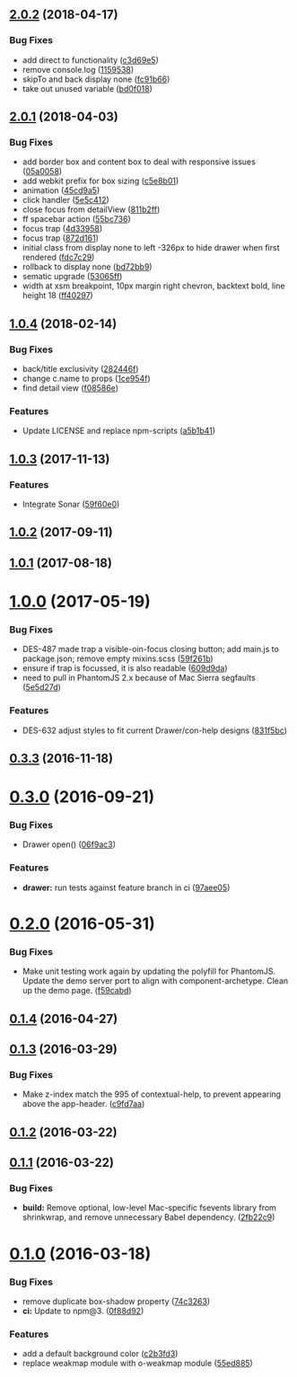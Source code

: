 <a name="2.0.2"></a>
## [2.0.2](https://github.com/Pearson-Higher-Ed/drawer/compare/v2.0.1...v2.0.2) (2018-04-17)


### Bug Fixes

* add direct to functionality ([c3d69e5](https://github.com/Pearson-Higher-Ed/drawer/commit/c3d69e5))
* remove console.log ([1159538](https://github.com/Pearson-Higher-Ed/drawer/commit/1159538))
* skipTo and back display none ([fc91b66](https://github.com/Pearson-Higher-Ed/drawer/commit/fc91b66))
* take out unused variable ([bd0f018](https://github.com/Pearson-Higher-Ed/drawer/commit/bd0f018))



<a name="2.0.1"></a>
## [2.0.1](https://github.com/Pearson-Higher-Ed/drawer/compare/v1.0.4...v2.0.1) (2018-04-03)


### Bug Fixes

* add border box and content box to deal with responsive issues ([05a0058](https://github.com/Pearson-Higher-Ed/drawer/commit/05a0058))
* add webkit prefix for box sizing ([c5e8b01](https://github.com/Pearson-Higher-Ed/drawer/commit/c5e8b01))
* animation ([45cd9a5](https://github.com/Pearson-Higher-Ed/drawer/commit/45cd9a5))
* click handler ([5e5c412](https://github.com/Pearson-Higher-Ed/drawer/commit/5e5c412))
* close focus from detailView ([811b2ff](https://github.com/Pearson-Higher-Ed/drawer/commit/811b2ff))
* ff spacebar action ([55bc736](https://github.com/Pearson-Higher-Ed/drawer/commit/55bc736))
* focus trap ([4d33958](https://github.com/Pearson-Higher-Ed/drawer/commit/4d33958))
* focus trap ([872d161](https://github.com/Pearson-Higher-Ed/drawer/commit/872d161))
* initial class from display none to left -326px to hide drawer when first rendered ([fdc7c29](https://github.com/Pearson-Higher-Ed/drawer/commit/fdc7c29))
* rollback to display none ([bd72bb9](https://github.com/Pearson-Higher-Ed/drawer/commit/bd72bb9))
* sematic upgrade ([53065ff](https://github.com/Pearson-Higher-Ed/drawer/commit/53065ff))
* width at xsm breakpoint, 10px margin right chevron, backtext bold, line height 18 ([ff40297](https://github.com/Pearson-Higher-Ed/drawer/commit/ff40297))



<a name="1.0.4"></a>
## [1.0.4](https://github.com/Pearson-Higher-Ed/drawer/compare/v1.0.3...v1.0.4) (2018-02-14)


### Bug Fixes

* back/title exclusivity ([282446f](https://github.com/Pearson-Higher-Ed/drawer/commit/282446f))
* change c.name to props ([1ce954f](https://github.com/Pearson-Higher-Ed/drawer/commit/1ce954f))
* find detail view ([f08586e](https://github.com/Pearson-Higher-Ed/drawer/commit/f08586e))


### Features

* Update LICENSE and replace npm-scripts ([a5b1b41](https://github.com/Pearson-Higher-Ed/drawer/commit/a5b1b41))



<a name="1.0.3"></a>
## [1.0.3](https://github.com/Pearson-Higher-Ed/drawer/compare/v1.0.2...v1.0.3) (2017-11-13)


### Features

* Integrate Sonar ([59f60e0](https://github.com/Pearson-Higher-Ed/drawer/commit/59f60e0))



<a name="1.0.2"></a>
## [1.0.2](https://github.com/Pearson-Higher-Ed/drawer/compare/v1.0.1...v1.0.2) (2017-09-11)



<a name="1.0.1"></a>
## [1.0.1](https://github.com/Pearson-Higher-Ed/drawer/compare/v1.0.0...v1.0.1) (2017-08-18)



<a name="1.0.0"></a>
# [1.0.0](https://github.com/Pearson-Higher-Ed/drawer/compare/v0.3.3...v1.0.0) (2017-05-19)


### Bug Fixes

* DES-487 made trap a visible-oin-focus closing button; add main.js to package.json; remove empty mixins.scss ([59f261b](https://github.com/Pearson-Higher-Ed/drawer/commit/59f261b))
* ensure if trap is focussed, it is also readable ([609d9da](https://github.com/Pearson-Higher-Ed/drawer/commit/609d9da))
* need to pull in PhantomJS 2.x because of Mac Sierra segfaults ([5e5d27d](https://github.com/Pearson-Higher-Ed/drawer/commit/5e5d27d))


### Features

* DES-632 adjust styles to fit current Drawer/con-help designs ([831f5bc](https://github.com/Pearson-Higher-Ed/drawer/commit/831f5bc))



<a name="0.3.3"></a>
## [0.3.3](https://github.com/Pearson-Higher-Ed/drawer/compare/v0.3.0...v0.3.3) (2016-11-18)



<a name="0.3.0"></a>
# [0.3.0](https://github.com/Pearson-Higher-Ed/drawer/compare/v0.2.0...v0.3.0) (2016-09-21)


### Bug Fixes

* Drawer open() ([06f9ac3](https://github.com/Pearson-Higher-Ed/drawer/commit/06f9ac3))


### Features

* **drawer:** run tests against feature branch in ci ([97aee05](https://github.com/Pearson-Higher-Ed/drawer/commit/97aee05))



<a name="0.2.0"></a>
# [0.2.0](https://github.com/Pearson-Higher-Ed/drawer/compare/v0.1.4...v0.2.0) (2016-05-31)


### Bug Fixes

* Make unit testing work again by updating the polyfill for PhantomJS. Update the demo server port to align with component-archetype. Clean up the demo page. ([f59cabd](https://github.com/Pearson-Higher-Ed/drawer/commit/f59cabd))



<a name="0.1.4"></a>
## [0.1.4](https://github.com/Pearson-Higher-Ed/drawer/compare/v0.1.3...v0.1.4) (2016-04-27)



<a name="0.1.3"></a>
## [0.1.3](https://github.com/Pearson-Higher-Ed/drawer/compare/v0.1.2...v0.1.3) (2016-03-29)


### Bug Fixes

* Make z-index match the 995 of contextual-help, to prevent appearing above the app-header. ([c9fd7aa](https://github.com/Pearson-Higher-Ed/drawer/commit/c9fd7aa))



<a name="0.1.2"></a>
## [0.1.2](https://github.com/Pearson-Higher-Ed/drawer/compare/v0.1.1...v0.1.2) (2016-03-22)



<a name="0.1.1"></a>
## [0.1.1](https://github.com/Pearson-Higher-Ed/drawer/compare/v0.1.0...v0.1.1) (2016-03-22)


### Bug Fixes

* **build:** Remove optional, low-level Mac-specific fsevents library from shrinkwrap, and remove unnecessary Babel dependency. ([2fb22c9](https://github.com/Pearson-Higher-Ed/drawer/commit/2fb22c9))



<a name="0.1.0"></a>
# [0.1.0](https://github.com/Pearson-Higher-Ed/drawer/compare/55ed885...v0.1.0) (2016-03-18)


### Bug Fixes

* remove duplicate box-shadow property ([74c3263](https://github.com/Pearson-Higher-Ed/drawer/commit/74c3263))
* **ci:** Update to npm@3. ([0f88d92](https://github.com/Pearson-Higher-Ed/drawer/commit/0f88d92))


### Features

* add a default background color ([c2b3fd3](https://github.com/Pearson-Higher-Ed/drawer/commit/c2b3fd3))
* replace weakmap module with o-weakmap module ([55ed885](https://github.com/Pearson-Higher-Ed/drawer/commit/55ed885))



